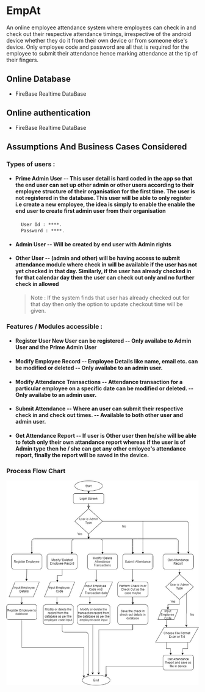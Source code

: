 # EmpAt

An online employee attendance system where employees can check in and check out their respective attendance timings,
irrespective of the android device whether they do it from their own device or from someone else's device.
Only employee code and password are all that is required for the employee to submit their attendance hence marking attendance at the tip of their fingers.

## Online Database
* FireBase Realtime DataBase
## Online authentication
* FireBase Realtime DataBase


## Assumptions And Business Cases Considered

### Types of users :

* #### Prime Admin User -- This user detail is hard coded in the app so that the end user can set up other admin or other users according to their employee structure of their organisation for the first time. The user is not registered in the database. This user will be able to only register i.e create a new employee, the idea is simply to enable the enable the end user to create first admin user from their organisation
		User Id : ****.
		Password : ****.
* #### Admin User -- Will be created by end user with Admin rights
* #### Other User -- (admin and other) will be having access to submit attendance module where check in will be available if the user has not yet checked in that day. Similarly, if the user has already checked in for that calendar day then the user can check out only and no further check in allowed

  > Note : If the system finds that user has already checked out for that day then only the option to update checkout time will be given.

### Features / Modules accessible :

* #### Register User New User can be registered -- Only availabe to Admin User and the Prime Admin User
* #### Modify Employee Record -- Employee Details like name, email etc. can be modified or deleted -- Only availabe to an admin user.
* #### Modify Attendance Transactions -- Attendance transaction for a particular employee on a specific date can be modified or deleted. --  Only availabe to an admin user.
* #### Submit Attendance -- Where an user can submit their respective check in and check out times. -- Available to both other user and admin user.
* #### Get Attendance Report -- If user is Other user then he/she will be able to fetch only their own attandance report whereas if the user is of Admin type then he / she can get any other emloyee's attendance report, finally the report will be saved in the device.

### Process Flow Chart


![solarized vim](https://github.com/Krishnendu0209/EmpAt/blob/master/Process_Flow_Chart.jpg)
